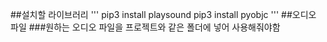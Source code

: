 ##설치할 라이브러리
'''
pip3 install playsound
pip3 install pyobjc
'''
##오디오 파일
###원하는 오디오 파일을 프로젝트와 같은 폴더에 넣어 사용해줘야함
